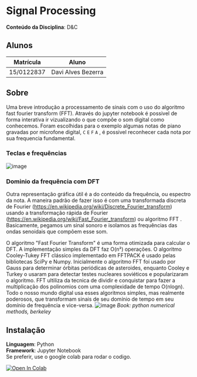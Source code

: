 # Signal Processing

**Conteúdo da Disciplina**: D&C<br>

## Alunos
|Matrícula | Aluno |
| -- | -- |
| 15/0122837  |  Davi Alves Bezerra |

## Sobre 
Uma breve introdução a processamento de sinais com o uso do algoritmo fast fourier transform (FFT).
Através do jupyter notebook é possivel de forma interativa ir vizualizando o que compõe o som digital como conhecemos. Foram escolhidas para o exemplo algumas notas de piano gravadas por microfone digital, `C` `E` `F` `A` , é possivel reconhecer cada nota por sua frequencia fundamental.
### Teclas e frequências
![image](https://user-images.githubusercontent.com/34287081/209881122-8b483f5a-ab6a-43f9-832c-fa50cc900c87.png)

### Dominio da frequência com DFT
Outra representação gráfica útil é a do conteúdo da frequência, ou espectro da nota. A maneira padrão de fazer isso é com uma transformada discreta de Fourier (https://en.wikipedia.org/wiki/Discrete_Fourier_transform) usando a transformação rápida de Fourier (https://en.wikipedia.org/wiki/Fast_Fourier_transform) ou algoritmo FFT . Basicamente, pegamos um sinal sonoro e isolamos as frequências das ondas senoidais que compõem esse som.

O algoritmo "Fast Fourier Transform" é uma forma otimizada para calcular o DFT. A implementação simples da DFT faz O(n²) operações. O algoritmo Cooley-Tukey FFT clássico implementado em FFTPACK é usado pelas bibliotecas SciPy e Numpy. Inicialmente o algoritmo FFT foi usado por Gauss para determinar órbitas periódicas de asteroides, enquanto Cooley e Turkey o usaram para detectar testes nucleares soviéticos e popularizaram o algoritmo. FFT ultiliza da tecnica de dividir e conquistar para fazer a multiplicação dos polinomios com uma complexidade de tempo O(nlogn). Todo o nosso mundo digital usa esses algoritmos simples, mas realmente poderosos, que transformam sinais de seu domínio de tempo em seu domínio de frequência e vice-versa.
![image](https://user-images.githubusercontent.com/34287081/209881462-db31fd41-ff5a-4a67-ad0e-53f4ea67551a.png)
*Book: python numerical methods, berkeley*

## Instalação 
**Linguagem**: Python<br>
**Framework**: Jupyter Notebook<br>
Se preferir, use o google colab para rodar o codigo.


[![Open In Colab](https://colab.research.google.com/assets/colab-badge.svg)](https://colab.research.google.com/drive/1VnklJEZVuUgRivX_WWzVvUCe0IUI1V8e?usp=sharing)

